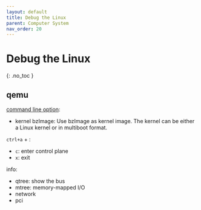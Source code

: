 ```yaml
---
layout: default
title: Debug the Linux
parent: Computer System
nav_order: 20
---
```


# Debug the Linux
{: .no_toc }


## qemu

[command line option](https://www.qemu.org/docs/master/qemu-doc.html#disk_005fimages):

- kernel bzImage: Use bzImage as kernel image. The kernel can be either a Linux kernel or in multiboot format.

`ctrl+a` + :

- `c`: enter control plane
- `x`: exit

info:

- qtree: show the bus
- mtree: memory-mapped I/O
- network
- pci